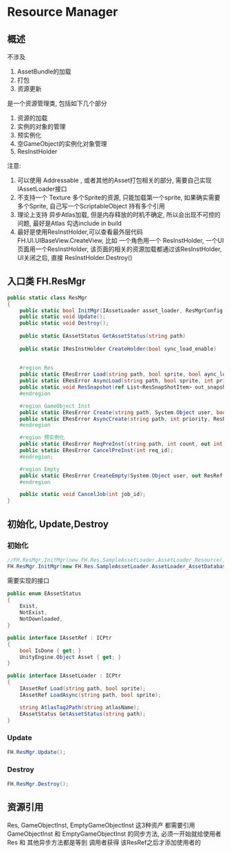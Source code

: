 # Resource Manager

## 概述
不涉及
1. AssetBundle的加载
2. 打包
3. 资源更新

是一个资源管理类, 包括如下几个部分
1. 资源的加载
2. 实例的对象的管理
3. 预实例化
4. 空GameObject的实例化对象管理
5. ResInstHolder

注意:
1. 可以使用 Addressable , 或者其他的Asset打包相关的部分, 需要自己实现 IAssetLoader接口  
2. 不支持一个 Texture 多个Sprite的资源, 只能加载第一个sprite, 如果确实需要多个Sprite, 自己写一个ScriptableObject 持有多个引用
3. 理论上支持 异步Atlas加载, 但是内存释放的时机不确定, 所以会出现不可控的问题, 最好是Atlas 勾选include in build
4. 最好是使用ResInstHolder,可以查看最外层代码 FH.UI.UIBaseView.CreateView, 比如 一个角色用一个 ResInstHolder, 一个UI页面用一个ResInstHolder, 该页面的相关的资源加载都通过该ResInstHolder, UI关闭之后, 直接 ResInstHolder.Destroy()

## 入口类 FH.ResMgr

```cs
public static class ResMgr
{
	public static bool InitMgr(IAssetLoader asset_loader, ResMgrConfig conf);	
	public static void Update();
	public static void Destroy();
	
	public static EAssetStatus GetAssetStatus(string path)
	
	public static IResInstHolder CreateHolder(bool sync_load_enable)
	 
 
	#region Res
	public static EResError Load(string path, bool sprite, bool aync_load_enable, out ResRef res_ref);
	public static EResError AsyncLoad(string path, bool sprite, int priority, ResEvent cb, out int job_id);
	public static void ResSnapshot(ref List<ResSnapShotItem> out_snapshot);	
	#endregion

	#region GameObject Inst
	public static EResError Create(string path, System.Object user, bool aync_load_enable, out ResRef res_ref);
	public static EResError AsyncCreate(string path, int priority, ResEvent cb, out int job_id);
	#endregion

	#region 预实例化
	public static EResError ReqPreInst(string path, int count, out int req_id);
	public static EResError CancelPreInst(int req_id);
	#endregion;

	#region Empty
	public static EResError CreateEmpty(System.Object user, out ResRef res_ref);
	#endregion

	public static void CancelJob(int job_id);	
}
```



## 初始化, Update,Destroy
### 初始化
```cs
//FH.ResMgr.InitMgr(new FH.Res.SampleAssetLoader.AssetLoader_Resource(), new FH.ResMgrConfig());
FH.ResMgr.InitMgr(new FH.Res.SampleAssetLoader.AssetLoader_AssetDatabase(), new FH.ResMgrConfig());
```
需要实现的接口

```cs
public enum EAssetStatus
{
    Exist,
    NotExist,
    NotDownloaded,
}

public interface IAssetRef : ICPtr
{
    bool IsDone { get; }
    UnityEngine.Object Asset { get; }
}

public interface IAssetLoader : ICPtr
{
    IAssetRef Load(string path, bool sprite);
    IAssetRef LoadAsync(string path, bool sprite);

    string AtlasTag2Path(string atlasName);
    EAssetStatus GetAssetStatus(string path);
}
```

### Update

```cs
FH.ResMgr.Update();
```

### Destroy

```cs
FH.ResMgr.Destroy();
```


## 资源引用
Res, GameObjectInst, EmptyGameObjectInst 这3种资产 都需要引用  
GameObjectInst 和 EmptyGameObjectInst 的同步方法, 必须一开始就给使用者  
Res 和 其他异步方法都是等到 调用者获得 该ResRef之后才添加使用者的  

